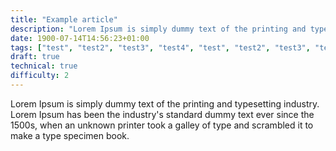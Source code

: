 ```yaml
---
title: "Example article"
description: "Lorem Ipsum is simply dummy text of the printing and typesetting industry. Lorem Ipsum has been the industry's standard dummy text ever since the 1500s, when an unknown printer took a galley of type and scrambled it to make a type specimen book."
date: 1900-07-14T14:56:23+01:00
tags: ["test", "test2", "test3", "test4", "test", "test2", "test3", "test4"]
draft: true
technical: true
difficulty: 2
---
```


Lorem Ipsum is simply dummy text of the printing and typesetting industry. Lorem Ipsum has been the industry's standard dummy text ever since the 1500s, when an unknown printer took a galley of type and scrambled it to make a type specimen book.
